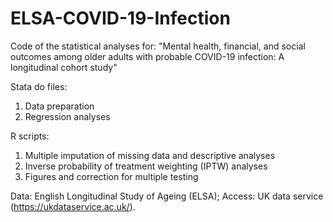 # ELSA-COVID-19-Infection

Code of the statistical analyses for: 
"Mental health, financial, and social outcomes among older adults with probable COVID-19 infection: A longitudinal cohort study"

Stata do files:
1. Data preparation 
2. Regression analyses 

R scripts:
1. Multiple imputation of missing data and descriptive analyses 
2. Inverse probability of treatment weighting (IPTW) analyses 
3. Figures and correction for multiple testing 

Data: English Longitudinal Study of Ageing (ELSA); Access: UK data service (https://ukdataservice.ac.uk/). 

